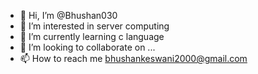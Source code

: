 - 👋 Hi, I’m @Bhushan030
- 👀 I’m interested in server computing
- 🌱 I’m currently learning c language
- 💞️ I’m looking to collaborate on ...
- 📫 How to reach me bhushankeswani2000@gmail.com

<!---
Bhushan030/Bhushan030 is a ✨ special ✨ repository because its `README.md` (this file) appears on your GitHub profile.
You can click the Preview link to take a look at your changes.
--->
